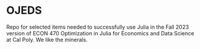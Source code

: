 # OJEDS

Repo for selected items needed to successfully use Julia in the Fall 2023 
version of ECON 470 Optimization in Julia for Economics and Data Science at Cal Poly. We like the minerals.

